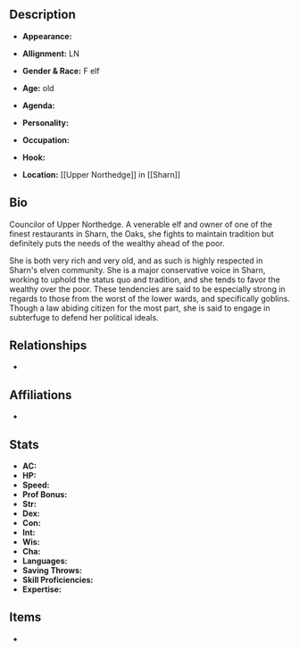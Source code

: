 ## Description
- **Appearance:** 

- **Allignment:** LN

- **Gender & Race:** F elf

- **Age:** old

- **Agenda:** 

- **Personality:** 

- **Occupation:** 

- **Hook:** 

- **Location:** [[Upper Northedge]] in [[Sharn]]

## Bio
Councilor of Upper Northedge. A venerable elf and owner of one of the finest restaurants in Sharn, the Oaks, she fights to maintain tradition but definitely puts the needs of the wealthy ahead of the poor. 

She is both very rich and very old, and as such is highly respected in Sharn's elven community. She is a major conservative voice in Sharn, working to uphold the status quo and tradition, and she tends to favor the wealthy over the poor. These tendencies are said to be especially strong in regards to those from the worst of the lower wards, and specifically goblins. Though a law abiding citizen for the most part, she is said to engage in subterfuge to defend her political ideals.

## Relationships
- 

## Affiliations
- 

## Stats
- **AC:** 
- **HP:** 
- **Speed:** 
- **Prof Bonus:** 
- **Str:** 
- **Dex:** 
- **Con:** 
- **Int:** 
- **Wis:** 
- **Cha:** 
- **Languages:** 
- **Saving Throws:** 
- **Skill Proficiencies:** 
- **Expertise:** 


## Items
- 
